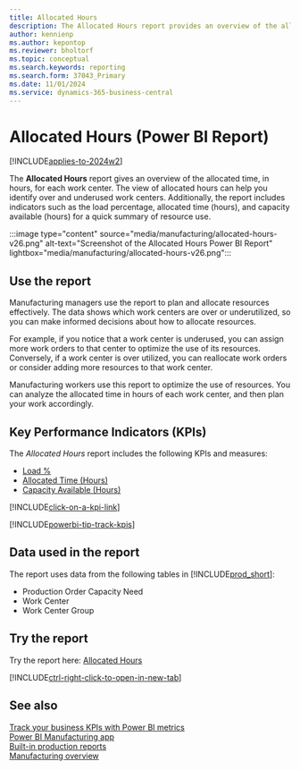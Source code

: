 ```yaml
---
title: Allocated Hours
description: The Allocated Hours report provides an overview of the allocated time, in hours, for each work center.
author: kennienp
ms.author: kepontop
ms.reviewer: bholtorf
ms.topic: conceptual
ms.search.keywords: reporting
ms.search.form: 37043_Primary
ms.date: 11/01/2024
ms.service: dynamics-365-business-central
---
```


# Allocated Hours (Power BI Report)

[!INCLUDE[applies-to-2024w2](includes/applies-to-2024w2.md)]

The **Allocated Hours** report gives an overview of the allocated time, in hours, for each work center. The view of allocated hours can help you identify over and underused work centers. Additionally, the report includes indicators such as the load percentage, allocated time (hours), and capacity available (hours) for a quick summary of resource use.

:::image type="content" source="media/manufacturing/allocated-hours-v26.png" alt-text="Screenshot of the Allocated Hours Power BI Report" lightbox="media/manufacturing/allocated-hours-v26.png":::

## Use the report

Manufacturing managers use the report to plan and allocate resources effectively. The data shows which work centers are over or underutilized, so you can make informed decisions about how to allocate resources.

For example, if you notice that a work center is underused, you can assign more work orders to that center to optimize the use of its resources. Conversely, if a work center is over utilized, you can reallocate work orders or consider adding more resources to that work center.

Manufacturing workers use this report to optimize the use of resources. You can analyze the allocated time in hours of each work center, and then plan your work accordingly.

## Key Performance Indicators (KPIs)

The *Allocated Hours* report includes the following KPIs and measures:

- [Load %](manufacturing-powerbi-kpis.md#load)
- [Allocated Time (Hours)](manufacturing-powerbi-kpis.md#allocated-time-hours)
- [Capacity Available (Hours)](manufacturing-powerbi-kpis.md#capacity-available-hours)

[!INCLUDE[click-on-a-kpi-link](includes/click-on-a-kpi-link.md)]

[!INCLUDE[powerbi-tip-track-kpis](includes/powerbi-tip-track-kpis.md)]

## Data used in the report

The report uses data from the following tables in [!INCLUDE[prod_short](includes/prod_short.md)]:

- Production Order Capacity Need
- Work Center
- Work Center Group

## Try the report

Try the report here: [Allocated Hours](https://businesscentral.dynamics.com?page=37043)

[!INCLUDE[ctrl-right-click-to-open-in-new-tab](includes/ctrl-right-click-to-open-in-new-tab.md)]

## See also

[Track your business KPIs with Power BI metrics](track-kpis-with-power-bi-metrics.md)  
[Power BI Manufacturing app](manufacturing-powerbi-app.md)  
[Built-in production reports](production-reports.md)  
[Manufacturing overview](production-manage-manufacturing.md)
